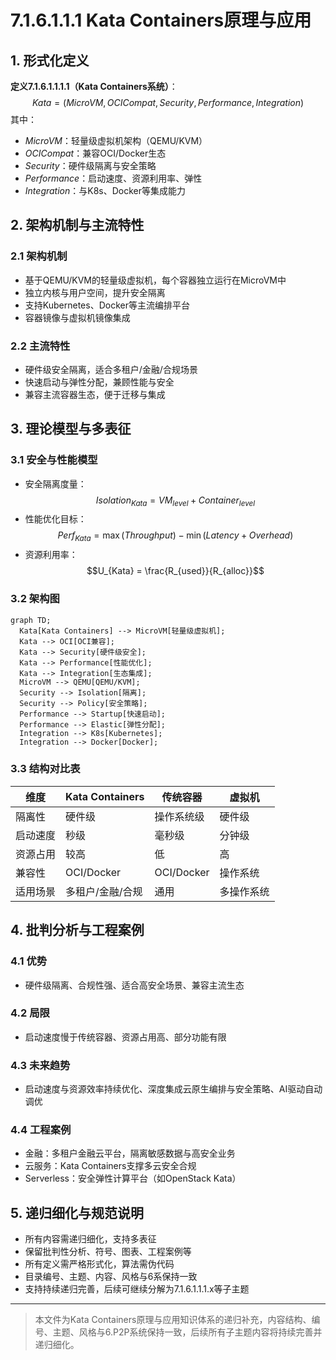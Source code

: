 # 7.1.6.1.1.1 Kata Containers原理与应用

## 1. 形式化定义

**定义7.1.6.1.1.1.1（Kata Containers系统）**：
$$
Kata = (MicroVM, OCICompat, Security, Performance, Integration)
$$
其中：

- $MicroVM$：轻量级虚拟机架构（QEMU/KVM）
- $OCICompat$：兼容OCI/Docker生态
- $Security$：硬件级隔离与安全策略
- $Performance$：启动速度、资源利用率、弹性
- $Integration$：与K8s、Docker等集成能力

## 2. 架构机制与主流特性

### 2.1 架构机制

- 基于QEMU/KVM的轻量级虚拟机，每个容器独立运行在MicroVM中
- 独立内核与用户空间，提升安全隔离
- 支持Kubernetes、Docker等主流编排平台
- 容器镜像与虚拟机镜像集成

### 2.2 主流特性

- 硬件级安全隔离，适合多租户/金融/合规场景
- 快速启动与弹性分配，兼顾性能与安全
- 兼容主流容器生态，便于迁移与集成

## 3. 理论模型与多表征

### 3.1 安全与性能模型

- 安全隔离度量：
  $$Isolation_{Kata} = VM_{level} + Container_{level}$$
- 性能优化目标：
  $$Perf_{Kata} = \max (Throughput) - \min (Latency + Overhead)$$
- 资源利用率：
  $$U_{Kata} = \frac{R_{used}}{R_{alloc}}$$

### 3.2 架构图

```mermaid
graph TD;
  Kata[Kata Containers] --> MicroVM[轻量级虚拟机];
  Kata --> OCI[OCI兼容];
  Kata --> Security[硬件级安全];
  Kata --> Performance[性能优化];
  Kata --> Integration[生态集成];
  MicroVM --> QEMU[QEMU/KVM];
  Security --> Isolation[隔离];
  Security --> Policy[安全策略];
  Performance --> Startup[快速启动];
  Performance --> Elastic[弹性分配];
  Integration --> K8s[Kubernetes];
  Integration --> Docker[Docker];
```

### 3.3 结构对比表

| 维度 | Kata Containers | 传统容器 | 虚拟机 |
|------|----------------|----------|--------|
| 隔离性 | 硬件级 | 操作系统级 | 硬件级 |
| 启动速度 | 秒级 | 毫秒级 | 分钟级 |
| 资源占用 | 较高 | 低 | 高 |
| 兼容性 | OCI/Docker | OCI/Docker | 操作系统 |
| 适用场景 | 多租户/金融/合规 | 通用 | 多操作系统 |

## 4. 批判分析与工程案例

### 4.1 优势

- 硬件级隔离、合规性强、适合高安全场景、兼容主流生态

### 4.2 局限

- 启动速度慢于传统容器、资源占用高、部分功能有限

### 4.3 未来趋势

- 启动速度与资源效率持续优化、深度集成云原生编排与安全策略、AI驱动自动调优

### 4.4 工程案例

- 金融：多租户金融云平台，隔离敏感数据与高安全业务
- 云服务：Kata Containers支撑多云安全合规
- Serverless：安全弹性计算平台（如OpenStack Kata）

## 5. 递归细化与规范说明

- 所有内容需递归细化，支持多表征
- 保留批判性分析、符号、图表、工程案例等
- 所有定义需严格形式化，算法需伪代码
- 目录编号、主题、内容、风格与6系保持一致
- 支持持续递归完善，后续可继续分解为7.1.6.1.1.1.x等子主题

---
> 本文件为Kata Containers原理与应用知识体系的递归补充，内容结构、编号、主题、风格与6.P2P系统保持一致，后续所有子主题内容将持续完善并递归细化。

